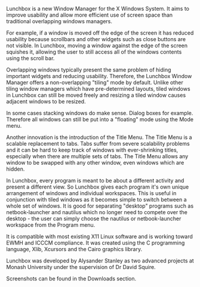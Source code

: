 Lunchbox is a new Window Manager for the X Windows System.  It aims to improve usability and allow more efficient use of screen space than traditional overlapping windows managers.

For example, if a window is moved off the edge of the screen it has reduced usability because scrollbars and other widgets such as close buttons are not visible.
In Lunchbox, moving a window against the edge of the screen squishes it, allowing the user to still access all of the windows contents using the scroll bar.

Overlapping windows typically present the same problem of hiding important widgets and reducing usability.  Therefore, the Lunchbox Window Manager offers a non-overlapping "tiling" mode by default.  Unlike other tiling window managers which have pre-determined layouts, tiled windows in Lunchbox can still be moved freely and resizing a tiled window causes adjacent windows to be resized.

In some cases stacking windows do make sense.  Dialog boxes for example. Therefore all windows can still be put into a "floating" mode using the Mode menu.

Another innovation is the introduction of the Title Menu.  The Title Menu is a scalable replacement to tabs.  Tabs suffer from severe scalability problems and it can be hard to keep track of windows with ever-shrinking titles, especially when there are multiple sets of tabs.
The Title Menu allows any window to be swapped with any other window, even windows which are hidden.

In Lunchbox, every program is meant to be about a different activity and present a different view.  So Lunchbox gives each program it's own unique arrangement of windows and individual workspaces.  This is useful in conjunction with tiled windows as it becomes simple to switch between a whole set of windows. It is good for separating "desktop" programs such as netbook-launcher and nautilus which no longer need to compete over the desktop - the user can simply choose the nautilus or netbook-launcher workspace from the Program menu.


It is compatible with most existing X11 Linux software and is working toward EWMH and ICCCM compliance.  It was created using the C programming language, Xlib, Xcursors and the Cairo graphics library.

Lunchbox was developed by Alysander Stanley as two advanced projects at Monash University  under the supervision of Dr David Squire.

Screenshots can be found in the Downloads section.